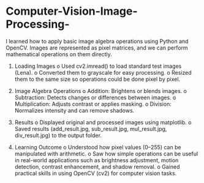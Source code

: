# Computer-Vision-Image-Processing-
I learned how to apply basic image algebra operations using Python and OpenCV. Images are represented as pixel matrices, and we can perform mathematical operations on them directly.

1.	Loading Images
o	Used cv2.imread() to load standard test images (Lena).
o	Converted them to grayscale for easy processing.
o	Resized them to the same size so operations could be done pixel by pixel.

2.	Image Algebra Operations
o	Addition: Brightens or blends images.
o	Subtraction: Detects changes or differences between images.
o	Multiplication: Adjusts contrast or applies masking.
o	Division:  Normalizes intensity and can remove shadows.

3.	Results
o	Displayed original and processed images using matplotlib.
o	Saved results (add_result.jpg, sub_result.jpg, mul_result.jpg, div_result.jpg) to the output folder.

4.	Learning Outcome
o	Understood how pixel values (0–255) can be manipulated with arithmetic.
o	Saw how simple operations can be useful in real-world applications such as brightness adjustment, motion detection, contrast enhancement, and shadow removal.
o	Gained practical skills in using OpenCV (cv2) for computer vision tasks.
